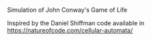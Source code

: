 Simulation of John Conway's Game of Life

Inspired by the Daniel Shiffman code available in https://natureofcode.com/cellular-automata/